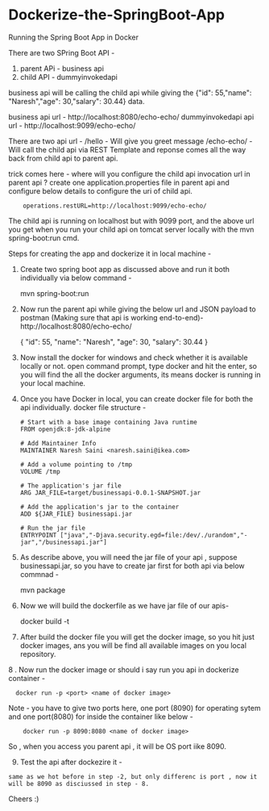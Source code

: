 # Dockerize-the-SpringBoot-App
Running the Spring Boot App in Docker

There are two SPring Boot API - 
1) parent APi - business api
2) child API -  dummyinvokedapi


business api will be calling the child api while giving the {"id": 55,"name": "Naresh","age": 30,"salary": 30.44} data.

business api url - http://localhost:8080/echo-echo/
dummyinvokedapi api url - http://localhost:9099/echo-echo/

There are two api url - 
/hello  - Will give you greet message
/echo-echo/ - Will call the child api via REST Template and reponse comes all the way back from child api to parent api.


trick comes here - where will you configure the child api invocation url in parent api ?
  create one application.properties file in parent api and configure below details to configure the uri of child api.
  
        operations.restURL=http://localhost:9099/echo-echo/
        
  The child api is running on localhost but with 9099 port, and the above url you get when you run your child api on tomcat server locally with the mvn spring-boot:run cmd.
  
  
Steps for creating the app and dockerize it in local machine -

1. Create two spring boot app as discussed above and run it both individually via below command -

    mvn spring-boot:run
    
   
2. Now run the parent api while giving the below url and JSON payload to postman (Making sure that api is working end-to-end)-
    http://localhost:8080/echo-echo/
    
    {
    "id": 55,
    "name": "Naresh",
    "age": 30,
    "salary": 30.44
    }

3. Now install the docker for windows and check whether it is available locally or not.
    open command prompt, type docker and hit the enter, so you will find the all the docker arguments, its means docker is running in       your local machine.
    
 4. Once you have Docker in local, you can create docker file for both the api individually. docker file structure -
 
        # Start with a base image containing Java runtime
        FROM openjdk:8-jdk-alpine

        # Add Maintainer Info
        MAINTAINER Naresh Saini <naresh.saini@ikea.com>

        # Add a volume pointing to /tmp
        VOLUME /tmp

        # The application's jar file
        ARG JAR_FILE=target/businessapi-0.0.1-SNAPSHOT.jar

        # Add the application's jar to the container
        ADD ${JAR_FILE} businessapi.jar

        # Run the jar file 
        ENTRYPOINT ["java","-Djava.security.egd=file:/dev/./urandom","-jar","/businessapi.jar"]
        
        
5. As describe above, you will need the jar file of your api , suppose businessapi.jar, so you have to create jar first for both api via    below commnad - 

    mvn package
    
6. Now we will build the dockerfile as we have jar file of our apis-

      docker build -t <name of image> <tag-name>
  
7. After build the docker file you will get the docker image, so you hit just docker images, ans you will be find all available images on you local repository.

8 . Now run the docker image or should i say run you api in dockerize container - 

      docker run -p <port> <name of docker image>
      
 Note -  you have to give two ports here, one port (8090) for operating sytem and one port(8080) for inside the container like below -
 
        docker run -p 8090:8080 <name of docker image>
        
  So , when you access you parent api , it will be OS port iike 8090.
 
 
 9.  Test the api after dockezire it - 
 
    same as we hot before in step -2, but only differenc is port , now it will be 8090 as disciussed in step - 8.
    
    
Cheers :) 
      
    
  
 
 
 

